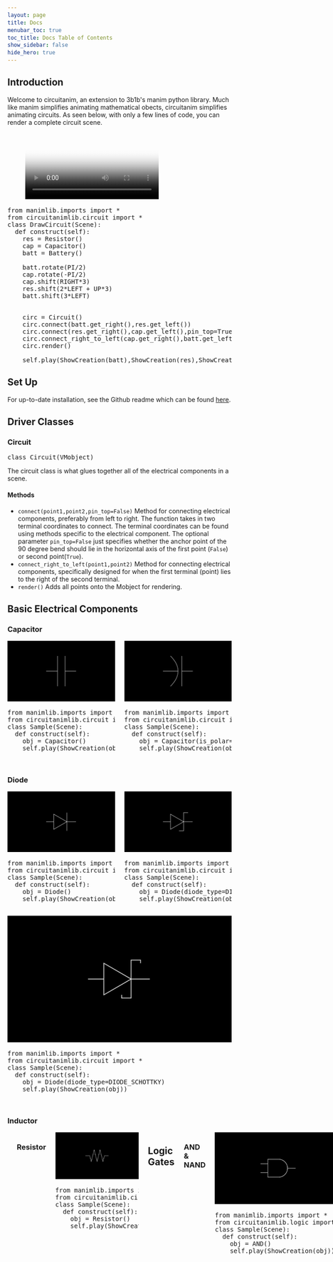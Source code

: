 ```yaml
---
layout: page
title: Docs
menubar_toc: true
toc_title: Docs Table of Contents
show_sidebar: false
hide_hero: true
---
```


## Introduction

Welcome to circuitanim, an extension to 3b1b's manim python library. Much like manim simplifies animating mathematical obects, circuitanim simplifies animating circuits. As seen below, with only a few lines of code, you can render a complete circuit scene.

<!-- blank line -->
<figure class="video_container">
  <video controls="true" allowfullscreen="true" poster="graphics/videos/DrawCircuit_poster.jpg">
    <source src="graphics/videos/DrawCircuit.mp4" type="video/mp4">
    <!--<source src="path/to/video.ogg" type="video/ogg">
    <source src="path/to/video.webm" type="video/webm"> -->
  </video> 
</figure>
<!-- blank line -->


<script src="https://cdn.jsdelivr.net/gh/google/code-prettify@master/loader/run_prettify.js"></script>
<link rel="stylesheet" href="graphics/prettify.css" />

<pre class ="prettyprint lang-py">
from manimlib.imports import *
from circuitanimlib.circuit import *
class DrawCircuit(Scene):
  def construct(self):
    res = Resistor()
    cap = Capacitor()
    batt = Battery()

    batt.rotate(PI/2)
    cap.rotate(-PI/2)
    cap.shift(RIGHT*3)
    res.shift(2*LEFT + UP*3)
    batt.shift(3*LEFT)


    circ = Circuit()
    circ.connect(batt.get_right(),res.get_left())
    circ.connect(res.get_right(),cap.get_left(),pin_top=True)
    circ.connect_right_to_left(cap.get_right(),batt.get_left())
    circ.render()
    
    self.play(ShowCreation(batt),ShowCreation(res),ShowCreation(cap),ShowCreation(circ),run_time=3)
</pre>





## Set Up

For up-to-date installation, see the Github readme which can be found [here](https://github.com/weras2/circuitanim).  

## Driver Classes

### Circuit
<pre class ="prettyprint lang-py">
class Circuit(VMobject)
</pre>
The circuit class is what glues together all of the electrical components in a scene. 

#### Methods
- <code class = "prettyprint lang-py">connect(point1,point2,pin_top=False)</code> Method for connecting electrical components, preferably from left to right. The function takes in two terminal coordinates to connect. The terminal coordinates can be found using methods specific to the electrical component. The optional parameter <code class = "prettyprint lang-py">pin_top=False</code> just specifies whether the anchor point of the 90 degree bend should lie in the horizontal axis of the first point (<code class = "prettyprint lang-py">False</code>) or second point(<code class = "prettyprint lang-py">True</code>). <br/>
- <code class = "prettyprint lang-py">connect_right_to_left(point1,point2)</code> Method for connecting electrical components, specifically designed for when the first terminal (point) lies to the right of the second terminal. <br/>
- <code class = "prettyprint lang-py">render()</code> Adds all points onto the Mobject for rendering.


## Basic Electrical Components 

### Capacitor

<div class="columns">

<div class="column is-6">
        <div class="card">
    <div class="card-image">
        <img src="graphics/basic/capacitor.jpg" alt="Default Capacitor Image">
    </div>
    <div class="card-content">
        <div class="content">   
          <pre class ="prettyprint lang-py">
from manimlib.imports import *
from circuitanimlib.circuit import *
class Sample(Scene):
  def construct(self):
    obj = Capacitor()
    self.play(ShowCreation(obj))
          </pre>          
        </div>
    </div>
</div>
</div>


<div class="column is-6">
        <div class="card">
    <div class="card-image">
        <img src="graphics/basic/capacitor_polar.jpg" alt="Polar Capacitor Image">
    </div>
    <div class="card-content">
        <div class="content">   
          <pre class ="prettyprint lang-py">
from manimlib.imports import *
from circuitanimlib.circuit import *
class Sample(Scene):
  def construct(self):
    obj = Capacitor(is_polar=True)
    self.play(ShowCreation(obj))
          </pre>          
        </div>
    </div>
</div>
</div>

</div>



### Diode 


<div class="columns">

<div class="column is-6">
        <div class="card">
    <div class="card-image">
        <img src="graphics/basic/diode_default.jpg" alt="Default Diode Image">
    </div>
    <div class="card-content">
        <div class="content">   
          <pre class ="prettyprint lang-py">
from manimlib.imports import *
from circuitanimlib.circuit import *
class Sample(Scene):
  def construct(self):
    obj = Diode()
    self.play(ShowCreation(obj))
          </pre>          
        </div>
    </div>
</div>
</div>


<div class="column is-6">
        <div class="card">
    <div class="card-image">
        <img src="graphics/basic/diode_zener.jpg" alt="Zener Diode Image">
    </div>
    <div class="card-content">
        <div class="content">   
          <pre class ="prettyprint lang-py">
from manimlib.imports import *
from circuitanimlib.circuit import *
class Sample(Scene):
  def construct(self):
    obj = Diode(diode_type=DIODE_ZENER)
    self.play(ShowCreation(obj))
          </pre>          
        </div>
    </div>
</div>
</div>

</div>


<div class="columns">
<div class="column is-6">
        <div class="card">
    <div class="card-image">
        <img src="graphics/basic/diode_schottky.jpg" alt="Schottky Diode Image">
    </div>
    <div class="card-content">
        <div class="content">   
          <pre class ="prettyprint lang-py">
from manimlib.imports import *
from circuitanimlib.circuit import *
class Sample(Scene):
  def construct(self):
    obj = Diode(diode_type=DIODE_SCHOTTKY)
    self.play(ShowCreation(obj))
          </pre>          
        </div>
    </div>
</div>
</div>




</div>




### Inductor 

<div class="columns">
<div class="column is-6">
        <div class="card">
    <div class="card-image">
        <img src="graphics/basic/inductor.jpg" alt="Inductor Image">
    </div>
    <div class="card-content">
        <div class="content">   
          <pre class ="prettyprint lang-py">
from manimlib.imports import *
from circuitanimlib.circuit import *
class Sample(Scene):
  def construct(self):
    obj = Inductor()
    self.play(ShowCreation(obj))
          </pre>          
        </div>
    </div>
</div>
</div>


### Resistor

<div class="columns">
<div class="column is-6">
        <div class="card">
    <div class="card-image">
        <img src="graphics/basic/resistor.jpg" alt="Resistor Image">
    </div>
    <div class="card-content">
        <div class="content">   
          <pre class ="prettyprint lang-py">
from manimlib.imports import *
from circuitanimlib.circuit import *
class Sample(Scene):
  def construct(self):
    obj = Resistor()
    self.play(ShowCreation(obj))
          </pre>          
        </div>
    </div>
</div>
</div>


## Logic Gates

### AND & NAND

<link rel="stylesheet" type = "text/css" href="mod.css">

<div class="columns">

<div class="column is-6">
        <div class="card">
    <div class="card-image">
        <img src="graphics/logic/and.jpg" alt="AND gate image">
    </div>
    <div class="card-content">
        <div class="content">   
          <pre class ="prettyprint lang-py">
from manimlib.imports import *
from circuitanimlib.logic import *
class Sample(Scene):
  def construct(self):
    obj = AND()
    self.play(ShowCreation(obj))
          </pre>          
        </div>
    </div>
</div>
</div>


<div class="column is-6">
        <div class="card">
    <div class="card-image">
        <img src="graphics/logic/nand.jpg" alt="NAND gate image">
    </div>
    <div class="card-content">
        <div class="content">   
          <pre class ="prettyprint lang-py">
from manimlib.imports import *
from circuitanimlib.logic import *
class Sample(Scene):
  def construct(self):
    obj = NAND()
    self.play(ShowCreation(obj))
          </pre>          
        </div>
    </div>
</div>
</div>

</div>


### OR & NOR

<div class="columns">

<div class="column is-6">
        <div class="card">
    <div class="card-image">
        <img src="graphics/logic/or.jpg" alt="OR gate image">
    </div>
    <div class="card-content">
        <div class="content">   
          <pre class ="prettyprint lang-py">
from manimlib.imports import *
from circuitanimlib.logic import *
class Sample(Scene):
  def construct(self):
    obj = OR()
    self.play(ShowCreation(obj))
          </pre>          
        </div>
    </div>
</div>
</div>


<div class="column is-6">
        <div class="card">
    <div class="card-image">
        <img src="graphics/logic/nor.jpg" alt="NOR gate image">
    </div>
    <div class="card-content">
        <div class="content">   
          <pre class ="prettyprint lang-py">
from manimlib.imports import *
from circuitanimlib.logic import *
class Sample(Scene):
  def construct(self):
    obj = NOR()
    self.play(ShowCreation(obj))
          </pre>          
        </div>
    </div>
</div>
</div>

</div>

### XOR & XNOR

<div class="columns">

<div class="column is-6">
        <div class="card">
    <div class="card-image">
        <img src="graphics/logic/xor.jpg" alt="XOR gate image">
    </div>
    <div class="card-content">
        <div class="content">   
          <pre class ="prettyprint lang-py">
from manimlib.imports import *
from circuitanimlib.logic import *
class Sample(Scene):
  def construct(self):
    obj = XOR()
    self.play(ShowCreation(obj))
          </pre>          
        </div>
    </div>
</div>
</div>


<div class="column is-6">
        <div class="card">
    <div class="card-image">
        <img src="graphics/logic/xnor.jpg" alt="XNOR gate image">
    </div>
    <div class="card-content">
        <div class="content">   
          <pre class ="prettyprint lang-py">
from manimlib.imports import *
from circuitanimlib.logic import *
class Sample(Scene):
  def construct(self):
    obj = XNOR()
    self.play(ShowCreation(obj))
          </pre>          
        </div>
    </div>
</div>
</div>

</div>

### Buffer & NOT

<div class="columns">

<div class="column is-6">
        <div class="card">
    <div class="card-image">
        <img src="graphics/logic/buffer.jpg" alt="Buffer gate image">
    </div>
    <div class="card-content">
        <div class="content">   
          <pre class ="prettyprint lang-py">
from manimlib.imports import *
from circuitanimlib.logic import *
class Sample(Scene):
  def construct(self):
    obj = Buffer()
    self.play(ShowCreation(obj))
          </pre>          
        </div>
    </div>
</div>
</div>


<div class="column is-6">
        <div class="card">
    <div class="card-image">
        <img src="graphics/logic/not.jpg" alt="NOT gate image">
    </div>
    <div class="card-content">
        <div class="content">   
          <pre class ="prettyprint lang-py">
from manimlib.imports import *
from circuitanimlib.logic import *
class Sample(Scene):
  def construct(self):
    obj = NOT()
    self.play(ShowCreation(obj))
          </pre>          
        </div>
    </div>
</div>
</div>

</div>




## Power Sources 

### AC Source



<div class="columns">

<div class="column is-6">
        <div class="card">
    <div class="card-image">
          <video controls="true" allowfullscreen="true" poster="graphics/power_sources/ac_source.jpg"><source src="graphics/videos/ac_source.mp4" type="video/mp4"></video> 
    </div>
    <div class="card-content">
        <div class="content">   
          <pre class ="prettyprint lang-py">
from manimlib.imports import *
from circuitanimlib.circuit import *
class Sample(Scene):
  def construct(self):
    obj = ACSource()
    self.play(ShowCreation(obj))
          </pre>          
        </div>
    </div>
</div>
</div>
</div>


### Battery 


<div class="columns">

<div class="column is-6">
        <div class="card">
    <div class="card-image">
        <img src="graphics/power_sources/battery.jpg" alt="Battery Image">
    </div>
    <div class="card-content">
        <div class="content">   
          <pre class ="prettyprint lang-py">
from manimlib.imports import *
from circuitanimlib.circuit import *
class Sample(Scene):
  def construct(self):
    obj = Battery()
    self.play(ShowCreation(obj))
          </pre>          
        </div>
    </div>
</div>
</div>
</div>



### Current Source


<div class="columns">

<div class="column is-6">
        <div class="card">
    <div class="card-image">
        <img src="graphics/power_sources/current_source_independent.jpg" alt="Independent Current Source Image">
    </div>
    <div class="card-content">
        <div class="content">   
          <pre class ="prettyprint lang-py">
from manimlib.imports import *
from circuitanimlib.circuit import *
class Sample(Scene):
  def construct(self):
    obj = CurrentSource()
    self.play(ShowCreation(obj))
          </pre>          
        </div>
    </div>
</div>
</div>


<div class="column is-6">
        <div class="card">
    <div class="card-image">
        <img src="graphics/power_sources/current_source_dependent.jpg" alt="Dependent Current Source Image">
    </div>
    <div class="card-content">
        <div class="content">   
          <pre class ="prettyprint lang-py">
from manimlib.imports import *
from circuitanimlib.circuit import *
class Sample(Scene):
  def construct(self):
    obj = CurrentSource(is_dependent=True)
    self.play(ShowCreation(obj))
          </pre>          
        </div>
    </div>
</div>
</div>

</div>





### Voltage Source


<div class="columns">

<div class="column is-6">
        <div class="card">
    <div class="card-image">
        <img src="graphics/power_sources/voltage_source_independent.jpg" alt="Independent Voltage Source Image">
    </div>
    <div class="card-content">
        <div class="content">   
          <pre class ="prettyprint lang-py">
from manimlib.imports import *
from circuitanimlib.circuit import *
class Sample(Scene):
  def construct(self):
    obj = VoltageSource()
    self.play(ShowCreation(obj))
          </pre>          
        </div>
    </div>
</div>
</div>


<div class="column is-6">
        <div class="card">
    <div class="card-image">
        <img src="graphics/power_sources/voltage_source_dependent.jpg" alt="Dependent Voltage Source Image">
    </div>
    <div class="card-content">
        <div class="content">   
          <pre class ="prettyprint lang-py">
from manimlib.imports import *
from circuitanimlib.circuit import *
class Sample(Scene):
  def construct(self):
    obj = VoltageSource(is_dependent=True)
    self.play(ShowCreation(obj))
          </pre>          
        </div>
    </div>
</div>
</div>

</div>




## Transistors 
{% include notification.html 
message=" Note: Transistors have more than two terminals so avoid the use of get_left() and get_right(). Instead, use methods specific to the transistor type"%}



### BJTs 
<pre class ="prettyprint lang-py">
class Bjt(CircuitComponent)
</pre>

By default, the bjt is rendered as npn. If you would like to render a pnp bjt, then in the constructor just pass in the optional parameter <code class = "prettyprint lang-py">is_pnp</code> and set it to <code class = "prettyprint lang-py">False</code> like so <code class = "prettyprint lang-py">Bjt(is_pnp=False)</code>. 


<div class="columns">

<div class="column is-6">
        <div class="card">
    <div class="card-image">
        <img src="graphics/transistors/bjt_npn.jpg" alt="bjt pnp image">
    </div>
    <div class="card-content">
        <div class="content">   
          <pre class ="prettyprint lang-py">
from manimlib.imports import *
from circuitanimlib.circuit import *
class Sample(Scene):
  def construct(self):
    obj = Bjt()
    self.play(ShowCreation(obj))
          </pre>          
        </div>
    </div>
</div>
</div>


<div class="column is-6">
        <div class="card">
    <div class="card-image">
        <img src="graphics/transistors/bjt_pnp.jpg" alt="bjt npn image">
    </div>
    <div class="card-content">
        <div class="content">   
          <pre class ="prettyprint lang-py">
from manimlib.imports import *
from circuitanimlib.circuit import *
class Sample(Scene):
  def construct(self):
    obj = Bjt(is_pnp=False)
    self.play(ShowCreation(obj))
          </pre>          
        </div>
    </div>
</div>
</div>

</div>







#### Methods
- <code class = "prettyprint lang-py">get_base()</code> Returns coordinates of the base terminal <br/>
- <code class = "prettyprint lang-py">get_collector()</code> Returns coordinates of the collector terminal <br/>
- <code class = "prettyprint lang-py">get_emitter()</code> Returns coordinates of the emitter terminal <br/>


### Mosfets

By default, the mosfet is rendered as nmos. If you would like to render it as pmos,  then in the constructor just pass in the optional parameter <code class = "prettyprint lang-py">is_nmos</code> and set it to <code class = "prettyprint lang-py">False</code> like so <code class = "prettyprint lang-py">Mosfet(is_nmos=False)</code>.

<div class="columns">

<div class="column is-6">
        <div class="card">
    <div class="card-image">
        <img src="graphics/transistors/mosfet_nmos.jpg" alt="nmos image">
    </div>
    <div class="card-content">
        <div class="content">   
          <pre class ="prettyprint lang-py">
from manimlib.imports import *
from circuitanimlib.circuit import *
class Sample(Scene):
  def construct(self):
    obj = Mosfet()
    self.play(ShowCreation(obj))
          </pre>          
        </div>
    </div>
</div>
</div>


<div class="column is-6">
        <div class="card">
    <div class="card-image">
        <img src="graphics/transistors/mosfet_pmos.jpg" alt="pmos image">
    </div>
    <div class="card-content">
        <div class="content">   
          <pre class ="prettyprint lang-py">
from manimlib.imports import *
from circuitanimlib.circuit import *
class Sample(Scene):
  def construct(self):
    obj = Mosfet(is_nmos=False)
    self.play(ShowCreation(obj))
          </pre>          
        </div>
    </div>
</div>
</div>

</div>

#### Methods
- <code class = "prettyprint lang-py">get_drain()</code> Returns coordinates of the drain terminal <br/>
- <code class = "prettyprint lang-py">get_gate()</code> Returns coordinates of the gate terminal <br/>
- <code class = "prettyprint lang-py">get_source()</code> Returns coordinates of the source terminal <br/>




